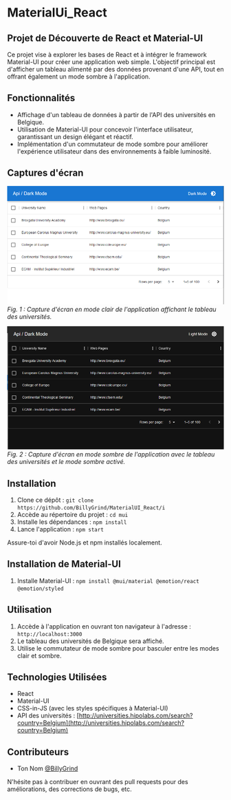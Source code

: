 # MaterialUi_React

## Projet de Découverte de React et Material-UI

Ce projet vise à explorer les bases de React et à intégrer le framework Material-UI pour créer une application web simple. L'objectif principal est d'afficher un tableau alimenté par des données provenant d'une API, tout en offrant également un mode sombre à l'application.

## Fonctionnalités

- Affichage d'un tableau de données à partir de l'API des universités en Belgique.
- Utilisation de Material-UI pour concevoir l'interface utilisateur, garantissant un design élégant et réactif.
- Implémentation d'un commutateur de mode sombre pour améliorer l'expérience utilisateur dans des environnements à faible luminosité.

## Captures d'écran

![Capture d'écran de l'application en mode clair](mui/public/screenshot/screenshot_1.png)
*Fig. 1 : Capture d'écran en mode clair de l'application affichant le tableau des universités.*

![Capture d'écran de l'application en mode sombre](mui/public/screenshot/screenshot_2_darMode.png)
*Fig. 2 : Capture d'écran en mode sombre de l'application avec le tableau des universités et le mode sombre activé.*

## Installation

1. Clone ce dépôt : `git clone https://github.com/BillyGrind/MaterialUI_React/i`
2. Accède au répertoire du projet : `cd mui`
3. Installe les dépendances : `npm install`
4. Lance l'application : `npm start`

Assure-toi d'avoir Node.js et npm installés localement.

## Installation de Material-UI

1. Installe Material-UI : `npm install @mui/material @emotion/react @emotion/styled`
   
## Utilisation

1. Accède à l'application en ouvrant ton navigateur à l'adresse : `http://localhost:3000`
2. Le tableau des universités de Belgique sera affiché.
3. Utilise le commutateur de mode sombre pour basculer entre les modes clair et sombre.

## Technologies Utilisées

- React
- Material-UI
- CSS-in-JS (avec les styles spécifiques à Material-UI)
- API des universités : [http://universities.hipolabs.com/search?country=Belgium](http://universities.hipolabs.com/search?country=Belgium)

## Contributeurs

- Ton Nom [@BillyGrind](https://github.com/BillyGrind)

N'hésite pas à contribuer en ouvrant des pull requests pour des améliorations, des corrections de bugs, etc.

